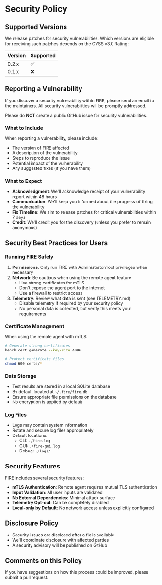 # Security Policy

## Supported Versions

We release patches for security vulnerabilities. Which versions are eligible for receiving such patches depends on the CVSS v3.0 Rating:

| Version | Supported          |
| ------- | ------------------ |
| 0.2.x   | :white_check_mark: |
| 0.1.x   | :x:                |

## Reporting a Vulnerability

If you discover a security vulnerability within FIRE, please send an email to the maintainers. All security vulnerabilities will be promptly addressed.

Please do **NOT** create a public GitHub issue for security vulnerabilities.

### What to Include

When reporting a vulnerability, please include:

* The version of FIRE affected
* A description of the vulnerability
* Steps to reproduce the issue
* Potential impact of the vulnerability
* Any suggested fixes (if you have them)

### What to Expect

* **Acknowledgment**: We'll acknowledge receipt of your vulnerability report within 48 hours
* **Communication**: We'll keep you informed about the progress of fixing the vulnerability
* **Fix Timeline**: We aim to release patches for critical vulnerabilities within 7 days
* **Credit**: We'll credit you for the discovery (unless you prefer to remain anonymous)

## Security Best Practices for Users

### Running FIRE Safely

1. **Permissions**: Only run FIRE with Administrator/root privileges when necessary
2. **Network**: Be cautious when using the remote agent feature
   * Use strong certificates for mTLS
   * Don't expose the agent port to the internet
   * Use a firewall to restrict access
3. **Telemetry**: Review what data is sent (see TELEMETRY.md)
   * Disable telemetry if required by your security policy
   * No personal data is collected, but verify this meets your requirements

### Certificate Management

When using the remote agent with mTLS:

```bash
# Generate strong certificates
bench cert generate --key-size 4096

# Protect certificate files
chmod 600 certs/*
```

### Data Storage

* Test results are stored in a local SQLite database
* By default located at `~/.fire/fire.db`
* Ensure appropriate file permissions on the database
* No encryption is applied by default

### Log Files

* Logs may contain system information
* Rotate and secure log files appropriately
* Default locations:
  * CLI: `./fire.log`
  * GUI: `./fire-gui.log`
  * Debug: `./logs/`

## Security Features

FIRE includes several security features:

* **mTLS Authentication**: Remote agent requires mutual TLS authentication
* **Input Validation**: All user inputs are validated
* **No External Dependencies**: Minimal attack surface
* **Telemetry Opt-out**: Can be completely disabled
* **Local-only by Default**: No network access unless explicitly configured

## Disclosure Policy

* Security issues are disclosed after a fix is available
* We'll coordinate disclosure with affected parties
* A security advisory will be published on GitHub

## Comments on this Policy

If you have suggestions on how this process could be improved, please submit a pull request.